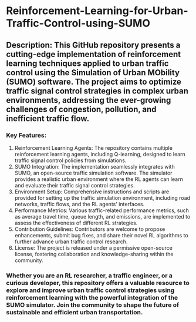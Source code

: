 # Reinforcement-Learning-for-Urban-Traffic-Control-using-SUMO

## Description: This GitHub repository presents a cutting-edge implementation of reinforcement learning techniques applied to urban traffic control using the Simulation of Urban MObility (SUMO) software. The project aims to optimize traffic signal control strategies in complex urban environments, addressing the ever-growing challenges of congestion, pollution, and inefficient traffic flow.

### Key Features:
1.	Reinforcement Learning Agents: The repository contains multiple reinforcement learning agents, including Q-learning, designed to learn traffic signal control policies from simulations.
2.	SUMO Integration: The implementation seamlessly integrates with SUMO, an open-source traffic simulation software. The simulator provides a realistic urban environment where the RL agents can learn and evaluate their traffic signal control strategies.
3.	Environment Setup: Comprehensive instructions and scripts are provided for setting up the traffic simulation environment, including road networks, traffic flows, and the RL agents' interfaces.
4.	Performance Metrics: Various traffic-related performance metrics, such as average travel time, queue length, and emissions, are implemented to assess the effectiveness of different RL strategies.
5.	Contribution Guidelines: Contributors are welcome to propose enhancements, submit bug fixes, and share their novel RL algorithms to further advance urban traffic control research.
6.	License: The project is released under a permissive open-source license, fostering collaboration and knowledge-sharing within the community.
### Whether you are an RL researcher, a traffic engineer, or a curious developer, this repository offers a valuable resource to explore and improve urban traffic control strategies using reinforcement learning with the powerful integration of the SUMO simulator. Join the community to shape the future of sustainable and efficient urban transportation.


